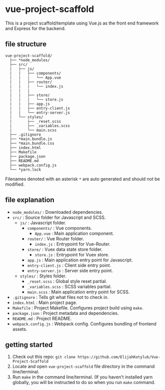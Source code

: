 # vue-project-scaffold

This is a project scaffold/template using Vue.js as the front end framework and Express for the backend.

## file structure

```
vue-project-scaffold/
  ├── *node_modules/
  ├── src/
  |   ├── js/
  |   |   ├── components/
  |   |   |   └── App.vue
  |   |   ├── router/
  |   |   |   └── index.js
  |   |   |   
  |   |   ├── store/
  |   |   |   └── store.js
  |   |   ├── app.js
  |   |   ├── entry-client.js
  |   |   └── entry-server.js
  |   └── styles/
  |       ├── _reset.scss
  |       ├── _variables.scss
  |       └── main.scss
  ├── .gitignore
  ├── *main.bundle.js
  ├── *main.bundle.css
  ├── index.html
  ├── Makefile
  ├── package.json
  ├── README.md
  ├── webpack.config.js
  └── *yarn.lock

```

Filenames denoted with an asterisk `*` are auto generated and should not be modified.

## file explanation

- `node_modules/` : Downloaded dependencies.
- `src/` : Source folder for Javascript and SCSS.
  - `js/` : Javascript folder.
    - `components/` : Vue components.
      - `App.vue` : Main application component.
    - `router/` : Vue Router folder.
      - `index.js` : Entrypoint for Vue-Router.
    - `store/` : Vuex data state store folder.
      - `store.js` : Entrypoint for Vuex store.
    - `app.js` : Main application entry point for Javascript.
    - `entry-client.js` : Client side entry point.
    - `entry-server.js` : Server side entry point.
  - `styles/` : Styles folder.
    - `_reset.scss` : Global style reset partial.
    - `_variables.scss` : SCSS variables partial.
    - `main.scss` : Main application entry point for SCSS.
- `.gitignore` : Tells git what files not to check in.
- `index.html` : Main project page.
- `Makefile` : Project Makefile. Configures project build using `make`.
- `package.json` : Project metadata and dependencies.
- `README.md` : Project README.
- `webpack.config.js` : Webpack config. Configures bundling of frontend assets.

## getting started

1. Check out this repo: `git clone https://github.com/ElijahKotyluk/Vue-Project-Scaffold`
2. Locate and open `vue-project-scaffold` file directory in the command line/terminal.
3. Run `make` in the command line/terminal. (If you haven't installed yarn globally, you will be instructed to do so when you run `make` command.
